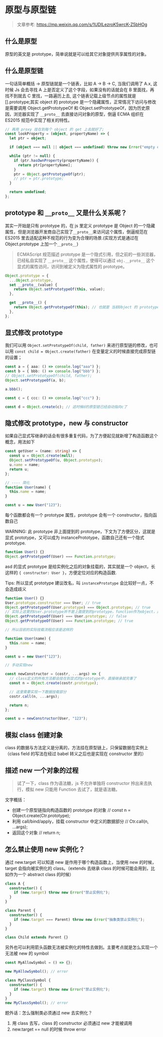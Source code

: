 # 原型与原型链

> 文章参考: https://mp.weixin.qq.com/s/1UDILezroK5wrcK-Z5bHOg

## 什么是原型

原型的英文是 prototype，简单说就是可以给其它对象提供共享属性的对象。

## 什么是原型链

一句话简单概括 -> 原型链就是一个链表，比如 A -> B -> C, 当我们调用了 A.x, 这时候 Js 会去寻找 A 上是否定义了这个字段，如果没有的话就会在 B 里面找，再找不到就去 C 里找，一路遍历上去, 这个链表记载上级节点的属性就是 [].prototype;其实 object 的 prototype 是一个隐藏属性，正常情况下访问与修改是需要调用 Object.getPrototypeOf 和 Object.setPrototypeOf，因为历史原因，浏览器实现了 `__proto__` 去直接访问对象的原型，倒逼 ECMA 组织在 ES2015 规范中实现了相关的特性。

```ts
// 再用 proxy 挂在到每个 object 的 get 上去就好了;
const lookProperty = (object, propertyName) => {
  let ptr = object;

  if (object === null || object === undefined) throw new Error("empty object");

  while (ptr != null) {
    if (ptr.hasOwnProperty(propertyName)) {
      return ptr[propertyName];
    }
    ptr = Object.getPrototypeOf(ptr);
    // ptr = ptr.prototype;
  }

  return undefined;
};
```

## prototype 和 `__proto__` 又是什么关系呢？

其实一开始是只有 prototype 的，在 js 里定义 prototype 是 Object 的一个隐藏属性，但是浏览器开发商自己实现了`__proto__`来访问这个属性，倒逼规范在 ES2015 里去适配这种不规范的行为变为合理的场景.(实现方式是通过在 Object.prototype 上加一个`__proto__`)

> ECMAScript 规范描述 prototype 是一个隐式引用，但之前的一些浏览器，已经私自实现了 `__proto__` 这个属性，使得可以通过 `obj.__proto__` 这个显式的属性访问，访问到被定义为隐式属性的 prototype。

```ts
Object.prototype = {
  ...Object.prototype,
  set __proto__(value) {
    return Object.setPrototypeOf(this, value);
  },

  get __proto__() {
    return Object.getPrototypeOf(this); // 也就是 当前Object 的 prototype
  },
};
```

## 显式修改 prototype

我们可以用 `Object.setPrototypeOf(child, father)` 来进行原型链的修改，也可以用 `const child = Object.create(father)` 在变量定义的时候直接完成原型链的设置；

```ts
const a = { aaa: () => console.log("aaa") };
const b = { bbb: () => console.log("bbb") };
// Object.setPrototypeOf(child, father);
Object.setPrototypeOf(a, b);

a.bbb();

const c = { ccc: () => console.log("ccc") };

const d = Object.create(c); // 这时候d的原型链已经自动指向c了
```

## 隐式修改 prototype，new 与 constructor

如果自己显式写继承的话会有很多重复代码，为了方便起见就新增了构造函数这个概念，用法如下

```ts
const getUser = (name: string) => {
  const u = Object.create(null);
  Object.setPrototypeOf(u, Object.prototype);
  u.name = name;
  return u;
};

// ---- 简化
function User(name) {
  this.name = name;
}

const u = new User("123");
```

每个函数都会有一个 prototype 属性，prototype 会有一个 constructor，指向函数自己

WARNING: 此 prototype 非上面提到的 prototype，下文为了方便区分，这就是显式 prototype，又可以成为 instancePrototype，函数自己还有一个隐式 prototype.

```ts
function User() {}
Object.getPrototypeOf(User) === Function.prototype;
```

asd 的显式 prototype 是给实例化之后的对象挂载的，其实就是一个 object，长这样的 `{ constructor: User }`，方便定位对应的构造函数.

Tips: 所以显式 prototype 建议改名，叫 `instancePrototype` 会比较好一点，不会造成歧义

```ts
function User() {}
User.prototype.constructor === User; // true
Object.getPrototypeOf(User.prototype) === Object.prototype; // true
// 实际上这里的User.prototype并不是上面提到的prototype，function作为object，还有一个隐藏的prototype
Object.getPrototypeOf(User) === User.prototype; // false
Object.getPrototypeOf(User) === Function.prototype; // true

// 所以目前的实际挂载流程应该是这样的

function User(name) {
  this.name = name;
}

const u = new User("123");

// 手动实现new

const newConstructor = (costr, ...args) => {
  // class定义的所有方法都会挂在到显式的prototype中，直接继承就完事了
  const n = Object.create(costr.prototype);

  // 这里需要实现一下数据挂载部分
  costr.call(n, ...args);

  return n;
};

const u = newConstructor(User, "123");
```

## 模拟 class 创建对象

class 的数据与方法定义是分离的，方法挂在原型链上，只保留数据在实例上（class field 的写法在经过 babel 转义之后也是实现在 constructor 里的）

## 描述 new 一个对象的过程

> 试了一下，class 作为语法糖，js 不允许单独将 constructor 拎出来去执行，模拟 new 只能用 Function 去试了，就是语法糖。

文字概括：

- 创建一个原型链指向构造函数的 prototype 的对象 // const n = Object.create(Ctr.prototype);
- 利用 call/bind/apply，挂载 constructor 中定义的数据部分 // Ctr.call(n, ...args);
- 返回这个对象 // return n;

## 怎么禁止使用 new 实例化？

通过 new.target 可以知道 new 是作用于哪个构造函数上，当使用 new 的时候，target 会指向被实例化的 class。（extends 去继承 class 的时候可能会用到，比如作为一个 abstract class 的时候）

```ts
class A {
  constructor() {
    if (new.target) throw new Error("禁止实例化");
  }
}

class Parent {
  constructor() {
    if (new.target === Parent) throw new Error("抽象类禁止实例化");
  }
}

class Child extends Parent {}
```

另外也可以利用箭头函数无法被实例化的特性去做到。主要考点就是怎么实现一个无法被 new 的 symbol

```ts
const MyAllowSymbol = () => {};

new MyAllowSymbol(); // error

class MyClassSymbol {
  constructor() {
    if (new.target) throw new Error("禁止实例化");
  }
}
new MyClassSymbol(); // error
```

题外话：怎么强制类必须通过 new 去实例化？

1. 用 class 去写，class 的 constructor 必须通过 new 才能被调用
2. new.target == null 的时候 throw error
